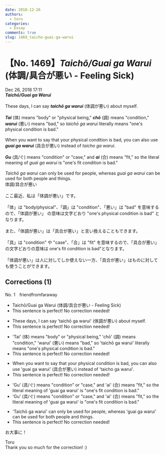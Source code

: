 ```yaml
---
date: 2018-12-26
authors:
  - toru
categories:
  - Essay
comments: true
slug: 1469_taicho-guai-ga-warui
---
```


# 【No. 1469】<strong><em>Taichō/Guai ga Warui</strong></em> (体調/具合が悪い - Feeling Sick)
<div class="date">Dec 26, 2018 17:11</div>
<div id="post"><div id="body_show_ori">
<strong><em>Taichō/Guai ga Warui</strong></em><br/><br/>These days, I can say <strong><em>taichō ga warui</em></strong> (体調が悪い) about myself.<br/><br/><strong><em>Tai</em></strong> (体) means "body" or "physical being," <strong><em>chō</em></strong> (調) means "condition," <strong><em>warui</em></strong> (悪い) means "bad," so <em>taichō ga warui</em> literally means "one's physical condition is bad."<br/><br/>When you want to say that your physical condition is bad, you can also use <strong><em>guai ga warui</em></strong> (具合が悪い) instead of <em>taicho ga warui</em>.<br/><br/><strong><em>Gu</em></strong> (具/ぐ) means "condition" or "case," and <strong><em>ai</em></strong> (合) means "fit," so the literal meaning of <em>guai ga warui</em> is "one's fit condition is bad."<br/><br/><em>Taichō ga warui</em> can only be used for people, whereas <em>guai ga warui</em> can be used for both people and things.
</div></div>

<!-- more -->

<div id="post_ja"><div id="body_show_mo">
体調/具合が悪い<br/><br/>ここ最近、私は「体調が悪い」です。<br/><br/>「体」は "body/physical"、「調」は "condition"、「悪い」は "bad" を意味するので、「体調が悪い」 の意味は文字どおり "one's physical condition is bad" となります。<br/><br/>また、「体調が悪い」は「具合が悪い」と言い換えることもできます。<br/><br/>「具」は "condition" や "case"、「合」は "fit" を意味するので、「具合が悪い」の文字どおりの意味は one's fit condition is bad"となります。<br/><br/>「体調が悪い」は人に対してしか使えない一方、「具合が悪い」はものに対しても使うことができます。
</div></div>

## Corrections (1)
<div id="block"><div class="first_name"> No. 1　<span class="just_name">friendfromfaraway</span></div><div id="block2">
<ul class="correction_field">
<li class="incorrect">Taichō/Guai ga Warui (体調/具合が悪い - Feeling Sick)</li>
<li class="corrected perfect">This sentence is perfect! No correction needed!</li>
</ul>
<ul class="correction_field">
<li class="incorrect">These days, I can say 'taichō ga warui' (体調が悪い) about myself.</li>
<li class="corrected perfect">This sentence is perfect! No correction needed!</li>
</ul>
<ul class="correction_field">
<li class="incorrect">'Tai' (体) means "body" or "physical being," 'chō' (調) means "condition," 'warui' (悪い) means "bad," so 'taichō ga warui' literally means "one's physical condition is bad."</li>
<li class="corrected perfect">This sentence is perfect! No correction needed!</li>
</ul>
<ul class="correction_field">
<li class="incorrect">When you want to say that your physical condition is bad, you can also use 'guai ga warui' (具合が悪い) instead of 'taicho ga warui'.</li>
<li class="corrected perfect">This sentence is perfect! No correction needed!</li>
</ul>
<ul class="correction_field">
<li class="incorrect">'Gu' (具/ぐ) means "condition" or "case," and 'ai' (合) means "fit," so the literal meaning of 'guai ga warui' is "one's fit condition is bad."</li>
<li class="corrected correct">
'Gu' (具/ぐ) means "condition" or "case," and 'ai' (合) means "fit," so the literal meaning of 'guai ga warui' is "one's <span class="f_gray">fit</span> condition is bad."
</li>
</ul>
<ul class="correction_field">
<li class="incorrect">'Taichō ga warui' can only be used for people, whereas 'guai ga warui' can be used for both people and things.</li>
<li class="corrected perfect">This sentence is perfect! No correction needed!</li>
</ul>
<p class="comment_small">
 お大事に！
</p>

</div><div class="name"><span class="just_name">Toru</span><br>
Thank you so much for the correction! :)
</div>
</div>
